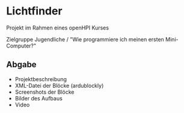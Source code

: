 # Lichtfinder
Projekt im Rahmen eines openHPI Kurses

Zielgruppe Jugendliche / "Wie programmiere ich meinen ersten Mini-Computer?"

## Abgabe
* Projektbeschreibung
* XML-Datei der Blöcke (ardublockly)
* Screenshots der Blöcke
* Bilder des Aufbaus
* Video
